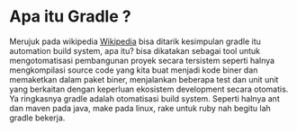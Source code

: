 #  Apa itu Gradle ?

Merujuk pada wikipedia [Wikipedia](https://en.wikipedia.org/wiki/Gradle) bisa ditarik kesimpulan gradle itu automation build system, apa itu? bisa dikatakan sebagai tool untuk mengotomatisasi pembangunan proyek secara tersistem seperti halnya mengkompilasi source code yang kita buat menjadi kode biner dan memaketkan dalam paket biner, menjalankan beberapa test dan unit unit yang berkaitan dengan keperluan ekosistem development secara otomatis. Ya ringkasnya gradle adalah otomatisasi build system. Seperti halnya ant dan maven pada java, make pada linux, rake untuk ruby nah begitu lah gradle bekerja.

